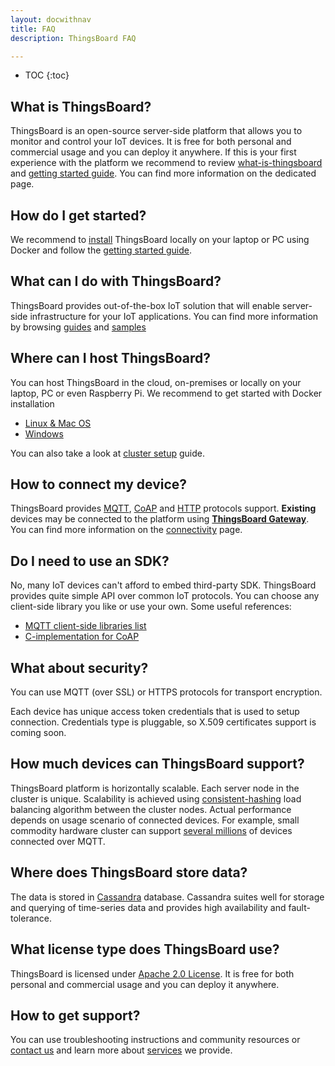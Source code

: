 ```yaml
---
layout: docwithnav
title: FAQ
description: ThingsBoard FAQ

---
```


* TOC
{:toc}


## What is ThingsBoard?

ThingsBoard is an open-source server-side platform that allows you to monitor and control your IoT devices.
It is free for both personal and commercial usage and you can deploy it anywhere. 
If this is your first experience with the platform we recommend to review [what-is-thingsboard](/docs/getting-started-guides/what-is-thingsboard/) 
and [getting started guide](/docs/getting-started-guides/helloworld/).
You can find more information on the dedicated page.

## How do I get started?

We recommend to [install](/docs/user-guide/install/installation-options/) ThingsBoard locally on your laptop or PC using Docker
and follow the [getting started guide](/docs/getting-started-guides/helloworld/).

## What can I do with ThingsBoard?

ThingsBoard provides out-of-the-box IoT solution that will enable server-side infrastructure for your IoT applications.
You can find more information by browsing [guides](/docs/user-guide/) and [samples](/docs/samples/)

## Where can I host ThingsBoard?

You can host ThingsBoard in the cloud, on-premises or locally on your laptop, PC or even Raspberry Pi. We recommend to get started with Docker installation
  
  - [Linux & Mac OS](/docs/user-guide/install/docker/) 
  - [Windows](/docs/user-guide/install/docker-windows/)

You can also take a look at [cluster setup](/docs/user-guide/install/cluster-setup/) guide.

## How to connect my device?

ThingsBoard provides
[MQTT](/docs/reference/mqtt-api), 
[CoAP](/docs/reference/coap-api) and 
[HTTP](/docs/reference/http-api) protocols support.
**Existing** devices may be connected to the platform using **[ThingsBoard Gateway](/docs/iot-gateway/what-is-iot-gateway/)**.
You can find more information on the [connectivity](/docs/reference/protocols/) page. 

## Do I need to use an SDK?

No, many IoT devices can't afford to embed third-party SDK. ThingsBoard provides quite simple API over common IoT protocols. You can choose any client-side library you like or use your own.
Some useful references:
 
 - [MQTT client-side libraries list](https://github.com/mqtt/mqtt.github.io/wiki/libraries) 
 - [C-implementation for CoAP](https://libcoap.net/)

## What about security?

You can use MQTT (over SSL) or HTTPS protocols for transport encryption. 

Each device has unique access token credentials that is used to setup connection. Credentials type is pluggable, so X.509 certificates support is coming soon.

## How much devices can ThingsBoard support?

ThingsBoard platform is horizontally scalable. Each server node in the cluster is unique.
Scalability is achieved using [consistent-hashing](https://dzone.com/articles/simple-magic-consistent) load balancing algorithm between the cluster nodes.
Actual performance depends on usage scenario of connected devices. 
For example, small commodity hardware cluster can support [several millions](/docs/reference/performance/) of devices connected over MQTT. 
  
## Where does ThingsBoard store data?

The data is stored in [Cassandra](http://cassandra.apache.org/) database. Cassandra suites well for storage and querying of time-series data and provides high availability and fault-tolerance.
 
## What license type does ThingsBoard use?

ThingsBoard is licensed under [Apache 2.0 License](https://en.wikipedia.org/wiki/Apache_License#Version_2.0).
It is free for both personal and commercial usage and you can deploy it anywhere.

## How to get support?

You can use troubleshooting instructions and community resources or [contact us](/docs/contact-us) and learn more about [services](/docs/services/) we provide.
